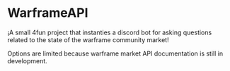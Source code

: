 # WarframeAPI

 ¡A small 4fun project that instanties a discord bot for asking
 questions related to the state of the warframe community market!

 Options are limited because warframe market API documentation
 is still in development.
 
